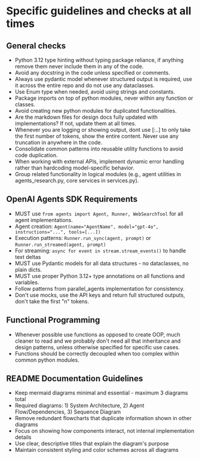 # Specific guidelines and checks at all times

## General checks
- Python 3.12 type hinting without typing package reliance, if anything remove them never include them in any of the code.
- Avoid any docstring in the code unless specified or comments.
- Always use pydantic model whenever structured output is required, use it across the entire repo and do not use any dataclasses.
- Use Enum type when needed, avoid using strings and constants.
- Package imports on top of python modules, never within any function or classes.
- Avoid creating new python modules for duplicated functionalities.
- Are the markdown files for design docs fully updated with implementations? If not, update them at all times.
- Whenever you are logging or showing output, dont use [:..] to only take the first number of tokens, show the entire content. Never use any truncation in anywhere in the code.
- Consolidate common patterns into reusable utility functions to avoid code duplication.
- When working with external APIs, implement dynamic error handling rather than hardcoding model-specific behavior.
- Group related functionality in logical modules (e.g., agent utilities in agents_research.py, core services in services.py).

## OpenAI Agents SDK Requirements
- MUST use `from agents import Agent, Runner, WebSearchTool` for all agent implementations.
- Agent creation: `Agent(name="AgentName", model="gpt-4o", instructions="...", tools=[...])`
- Execution patterns: `Runner.run_sync(agent, prompt)` or `Runner.run_streamed(agent, prompt)`  
- For streaming: `async for event in stream.stream_events()` to handle text deltas
- MUST use Pydantic models for all data structures - no dataclasses, no plain dicts.
- MUST use proper Python 3.12+ type annotations on all functions and variables.
- Follow patterns from parallel_agents implementation for consistency.
- Don't use mocks, use the API keys and return full structured outputs, don't take the first "n" tokens.

## Functional Programming
- Whenever possible use functions as opposed to create OOP, much cleaner to read and we probably don't need all that inheritance and design patterns, unless otherwise specified for specific use cases.
- Functions should be correctly decoupled when too complex within common python modules.

## README Documentation Guidelines
- Keep mermaid diagrams minimal and essential - maximum 3 diagrams total
- Required diagrams: 1) System Architecture, 2) Agent Flow/Dependencies, 3) Sequence Diagram
- Remove redundant flowcharts that duplicate information shown in other diagrams  
- Focus on showing how components interact, not internal implementation details
- Use clear, descriptive titles that explain the diagram's purpose
- Maintain consistent styling and color schemes across all diagrams